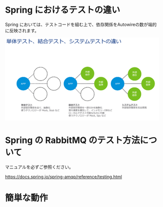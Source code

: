 # Spring におけるテストの違い

Spring においては、テストコードを組む上で、依存関係をAutowireの数が端的に反映されます。

![](img/894c1659.png)

# Spring の RabbitMQ のテスト方法について

マニュアルを必ずご参照ください。

https://docs.spring.io/spring-amqp/reference/testing.html

# 簡単な動作